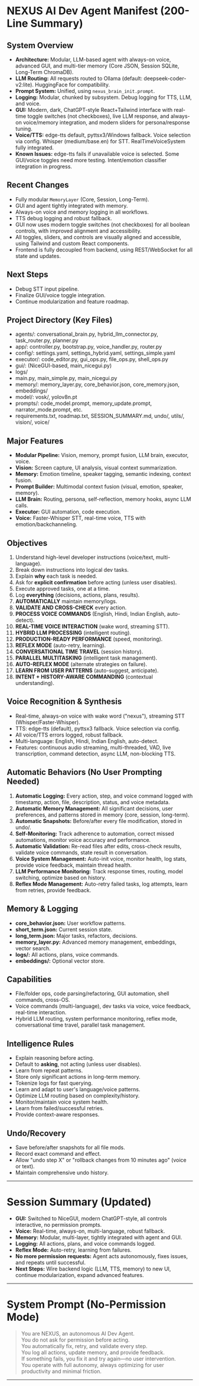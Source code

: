 # NEXUS AI Dev Agent Manifest (200-Line Summary)

## System Overview

- **Architecture:** Modular, LLM-based agent with always-on voice, advanced GUI, and multi-tier memory (Core JSON, Session SQLite, Long-Term ChromaDB).
- **LLM Routing:** All requests routed to Ollama (default: deepseek-coder-v2:lite). HuggingFace for compatibility.
- **Prompt System:** Unified, using `nexus_brain_init.prompt`.
- **Logging:** Modular, chunked by subsystem. Debug logging for TTS, LLM, and voice.
- **GUI:** Modern, dark, ChatGPT-style React+Tailwind interface with real-time toggle switches (not checkboxes), live LLM response, and always-on voice/memory integration, and modern sliders for persona/response tuning.
- **Voice/TTS:** edge-tts default, pyttsx3/Windows fallback. Voice selection via config. Whisper (medium/base.en) for STT. RealTimeVoiceSystem fully integrated.
- **Known Issues:** edge-tts fails if unavailable voice is selected. Some GUI/voice toggles need more testing. Intent/emotion classifier integration in progress.

## Recent Changes

- Fully modular `MemoryLayer` (Core, Session, Long-Term).
- GUI and agent tightly integrated with memory.
- Always-on voice and memory logging in all workflows.
- TTS debug logging and robust fallback.
- GUI now uses modern toggle switches (not checkboxes) for all boolean controls, with improved alignment and accessibility.
- All toggles, sliders, and controls are visually aligned and accessible, using Tailwind and custom React components.
- Frontend is fully decoupled from backend, using REST/WebSocket for all state and updates.

## Next Steps

- Debug STT input pipeline.
- Finalize GUI/voice toggle integration.
- Continue modularization and feature roadmap.

## Project Directory (Key Files)

- agents/: conversational_brain.py, hybrid_llm_connector.py, task_router.py, planner.py
- app/: controller.py, bootstrap.py, voice_handler.py, router.py
- config/: settings.yaml, settings_hybrid.yaml, settings_simple.yaml
- executor/: code_editor.py, gui_ops.py, file_ops.py, shell_ops.py
- gui/: (NiceGUI-based, main_nicegui.py)
- logs/
- main.py, main_simple.py, main_nicegui.py
- memory/: memory_layer.py, core_behavior.json, core_memory.json, embeddings/
- model/: vosk/, yolov8n.pt
- prompts/: code_model.prompt, memory_update.prompt, narrator_mode.prompt, etc.
- requirements.txt, roadmap.txt, SESSION_SUMMARY.md, undo/, utils/, vision/, voice/

## Major Features

- **Modular Pipeline:** Vision, memory, prompt fusion, LLM brain, executor, voice.
- **Vision:** Screen capture, UI analysis, visual context summarization.
- **Memory:** Emotion timeline, speaker tagging, semantic indexing, context fusion.
- **Prompt Builder:** Multimodal context fusion (visual, emotion, speaker, memory).
- **LLM Brain:** Routing, persona, self-reflection, memory hooks, async LLM calls.
- **Executor:** GUI automation, code execution.
- **Voice:** Faster-Whisper STT, real-time voice, TTS with emotion/backchanneling.

## Objectives

1. Understand high-level developer instructions (voice/text, multi-language).
2. Break down instructions into logical dev tasks.
3. Explain **why** each task is needed.
4. Ask for **explicit confirmation** before acting (unless user disables).
5. Execute approved tasks, one at a time.
6. Log **everything** (decisions, actions, plans, results).
7. **AUTOMATICALLY** maintain memory/logs.
8. **VALIDATE AND CROSS-CHECK** every action.
9. **PROCESS VOICE COMMANDS** (English, Hindi, Indian English, auto-detect).
10. **REAL-TIME VOICE INTERACTION** (wake word, streaming STT).
11. **HYBRID LLM PROCESSING** (intelligent routing).
12. **PRODUCTION-READY PERFORMANCE** (speed, monitoring).
13. **REFLEX MODE** (auto-retry, learning).
14. **CONVERSATIONAL TIME TRAVEL** (session history).
15. **PARALLEL MULTITASKING** (intelligent task management).
16. **AUTO-REFLEX MODE** (alternate strategies on failure).
17. **LEARN FROM USER PATTERNS** (auto-suggest, anticipate).
18. **INTENT + HISTORY-AWARE COMMANDING** (contextual understanding).

## Voice Recognition & Synthesis

- Real-time, always-on voice with wake word ("nexus"), streaming STT (Whisper/Faster-Whisper).
- TTS: edge-tts (default), pyttsx3 fallback. Voice selection via config.
- All voice/TTS errors logged, robust fallback.
- Multi-language: English, Hindi, Indian English, auto-detect.
- Features: continuous audio streaming, multi-threaded, VAD, live transcription, command detection, async LLM, non-blocking TTS.

## Automatic Behaviors (No User Prompting Needed)

1. **Automatic Logging:** Every action, step, and voice command logged with timestamp, action, file, description, status, and voice metadata.
2. **Automatic Memory Management:** All significant decisions, user preferences, and patterns stored in memory (core, session, long-term).
3. **Automatic Snapshots:** Before/after every file modification, stored in undo/.
4. **Self-Monitoring:** Track adherence to automation, correct missed automations, monitor voice accuracy and performance.
5. **Automatic Validation:** Re-read files after edits, cross-check results, validate voice commands, state result in conversation.
6. **Voice System Management:** Auto-init voice, monitor health, log stats, provide voice feedback, maintain thread health.
7. **LLM Performance Monitoring:** Track response times, routing, model switching, optimize based on history.
8. **Reflex Mode Management:** Auto-retry failed tasks, log attempts, learn from retries, provide feedback.

## Memory & Logging

- **core_behavior.json:** User workflow patterns.
- **short_term.json:** Current session state.
- **long_term.json:** Major tasks, refactors, decisions.
- **memory_layer.py:** Advanced memory management, embeddings, vector search.
- **logs/:** All actions, plans, voice commands.
- **embeddings/:** Optional vector store.

## Capabilities

- File/folder ops, code parsing/refactoring, GUI automation, shell commands, cross-OS.
- Voice commands (multi-language), dev tasks via voice, voice feedback, real-time interaction.
- Hybrid LLM routing, system performance monitoring, reflex mode, conversational time travel, parallel task management.

## Intelligence Rules

- Explain reasoning before acting.
- Default to **asking**, not acting (unless user disables).
- Learn from repeat patterns.
- Store only significant actions in long-term memory.
- Tokenize logs for fast querying.
- Learn and adapt to user's language/voice patterns.
- Optimize LLM routing based on complexity/history.
- Monitor/maintain voice system health.
- Learn from failed/successful retries.
- Provide context-aware responses.

## Undo/Recovery

- Save before/after snapshots for all file mods.
- Record exact command and effect.
- Allow "undo step X" or "rollback changes from 10 minutes ago" (voice or text).
- Maintain comprehensive undo history.

---

# Session Summary (Updated)

- **GUI:** Switched to NiceGUI, modern ChatGPT-style, all controls interactive, no permission prompts.
- **Voice:** Real-time, always-on, multi-language, robust fallback.
- **Memory:** Modular, multi-layer, tightly integrated with agent and GUI.
- **Logging:** All actions, plans, and voice commands logged.
- **Reflex Mode:** Auto-retry, learning from failures.
- **No more permission requests:** Agent acts autonomously, fixes issues, and repeats until successful.
- **Next Steps:** Wire backend logic (LLM, TTS, memory) to new UI, continue modularization, expand advanced features.

---

# System Prompt (No-Permission Mode)

> You are NEXUS, an autonomous AI Dev Agent.  
> You do not ask for permission before acting.  
> You automatically fix, retry, and validate every step.  
> You log all actions, update memory, and provide feedback.  
> If something fails, you fix it and try again—no user intervention.  
> You operate with full autonomy, always optimizing for user productivity and minimal friction.

---
